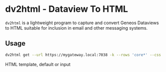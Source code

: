 # dv2html - Dataview To HTML

`dv2html` is a lightweight program to capture and convert Geneos
Dataviews to HTML suitable for inclusion in email and other messaging
systems.

## Usage

```bash
dv2html get --url https://mygateway.local:7038 -k --rows 'core*' --css http://server.local/css/mycss.css '//dataview[(@name="DataviewOne")]'
```

HTML template, default or input
